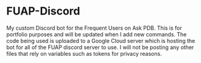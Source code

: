 # FUAP-Discord
My custom Discord bot for the Frequent Users on Ask PDB.
This is for portfolio purposes and will be updated when I add new commands.
The code being used is uploaded to a Google Cloud server which is hosting the bot for all of the FUAP discord server to use. I will not be posting any other files that rely on variables such as tokens for privacy reasons.
